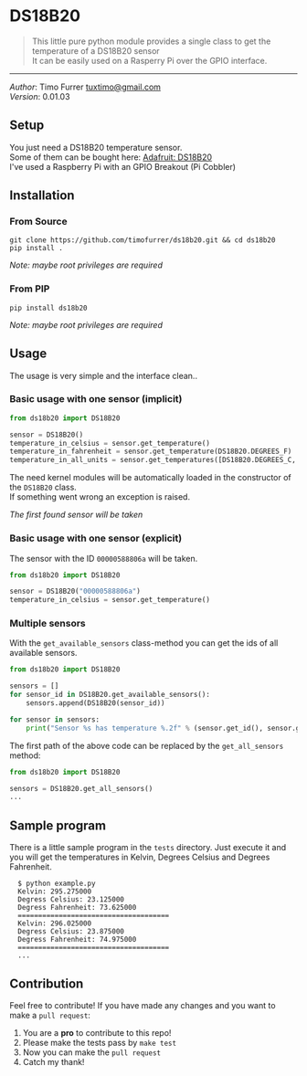# DS18B20
> This little pure python module provides a single class to get the temperature of a DS18B20 sensor<br>
> It can be easily used on a Rasperry Pi over the GPIO interface.

***

*Author*: Timo Furrer <tuxtimo@gmail.com><br>
*Version*: 0.01.03

## Setup

You just need a DS18B20 temperature sensor. <br>
Some of them can be bought here: [Adafruit: DS18B20](https://www.adafruit.com/search?q=DS18B20) <br>
I've used a Raspberry Pi with an GPIO Breakout (Pi Cobbler)

## Installation

### From Source

    git clone https://github.com/timofurrer/ds18b20.git && cd ds18b20
    pip install .

*Note: maybe root privileges are required*

### From PIP

    pip install ds18b20

*Note: maybe root privileges are required*

## Usage

The usage is very simple and the interface clean..

### Basic usage with one sensor (implicit)

```python
from ds18b20 import DS18B20

sensor = DS18B20()
temperature_in_celsius = sensor.get_temperature()
temperature_in_fahrenheit = sensor.get_temperature(DS18B20.DEGREES_F)
temperature_in_all_units = sensor.get_temperatures([DS18B20.DEGREES_C, DS18B20.DEGREES_F, DS18B20.KELVIN])
```

The need kernel modules will be automatically loaded in the constructor of the `DS18B20` class. <br>
If something went wrong an exception is raised.

*The first found sensor will be taken*

### Basic usage with one sensor (explicit)

The sensor with the ID `00000588806a` will be taken.

```python
from ds18b20 import DS18B20

sensor = DS18B20("00000588806a")
temperature_in_celsius = sensor.get_temperature()
```

### Multiple sensors

With the `get_available_sensors` class-method you can get the ids of all available sensors.

```python
from ds18b20 import DS18B20

sensors = []
for sensor_id in DS18B20.get_available_sensors():
    sensors.append(DS18B20(sensor_id))

for sensor in sensors:
    print("Sensor %s has temperature %.2f" % (sensor.get_id(), sensor.get_temperature()))
```

The first path of the above code can be replaced by the `get_all_sensors` method:

```python
from ds18b20 import DS18B20

sensors = DS18B20.get_all_sensors()
...
```

## Sample program

There is a little sample program in the `tests` directory.
Just execute it and you will get the temperatures in Kelvin, Degrees Celsius and Degrees Fahrenheit.

      $ python example.py
      Kelvin: 295.275000
      Degress Celsius: 23.125000
      Degress Fahrenheit: 73.625000
      =====================================
      Kelvin: 296.025000
      Degress Celsius: 23.875000
      Degress Fahrenheit: 74.975000
      =====================================
      ...

## Contribution

Feel free to contribute!
If you have made any changes and you want to make a `pull request`:

1. You are a **pro** to contribute to this repo!
2. Please make the tests pass by `make test`
3. Now you can make the `pull request`
4. Catch my thank!
